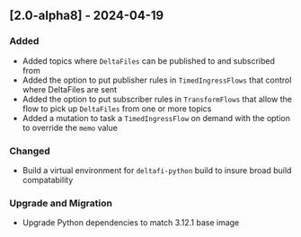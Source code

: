 ## [2.0-alpha8] - 2024-04-19

### Added
- Added topics where `DeltaFiles` can be published to and subscribed from
- Added the option to put publisher rules in `TimedIngressFlows` that control where DeltaFiles are sent
- Added the option to put subscriber rules in `TransformFlows` that allow the flow to pick up `DeltaFiles` from one or more topics
- Added a mutation to task a `TimedIngressFlow` on demand with the option to override the `memo` value

### Changed
- Build a virtual environment for `deltafi-python` build to insure broad build compatability

### Upgrade and Migration
- Upgrade Python dependencies to match 3.12.1 base image


